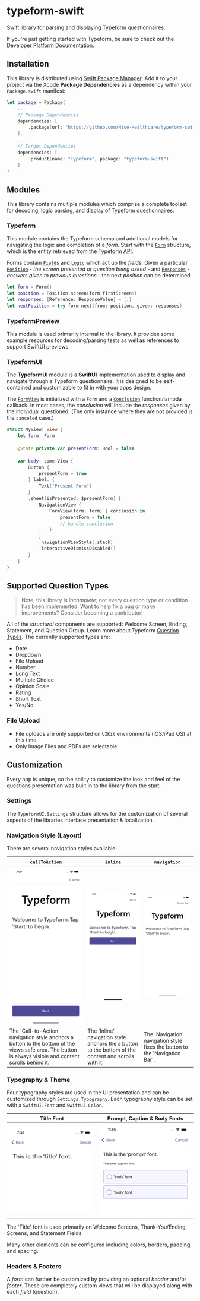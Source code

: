 # typeform-swift

Swift library for parsing and displaying [Typeform](https://www.typeform.com) questionnaires.

If you're just getting started with Typeform, be sure to check out the [Developer Platform Documentation](https://www.typeform.com/developers/get-started/).

## Installation

This library is distributed using [Swift Package Manager](https://swift.org/package-manager). Add it to your project via the Xcode **Package Dependencies** as a dependency within your `Package.swift` manifest:

```swift
let package = Package(
    ...
    // Package Dependencies
    dependencies: [
        .package(url: "https://github.com/Nice-Healthcare/typeform-swift.git", .upToNextMajor(from: "0.3.0"))
    ],
    ...
    // Target Dependencies
    dependencies: [
        .product(name: "Typeform", package: "typeform-swift")
    ]
)
```

## Modules

This library contains multiple modules which comprise a complete toolset for decoding, logic parsing, and display of Typeform questionnaires.

### Typeform

This module contains the Typeform schema and additional models for navigating the logic and completion of a _form_. Start with the [`Form`](Sources/Typeform/Schema/Form.swift) structure, which is the entity retrieved from the Typeform [API](https://www.typeform.com/developers/create/reference/retrieve-forms/).

Forms contain [`Field`](Sources/Typeform/Schema/Field.swift)s and [`Logic`](Sources/Typeform/Schema/Logic.swift) which act up the _fields_. Given a particular [`Position`](Sources/Typeform/Models/Position.swift) - _the screen presented or question being asked_ - and [`Responses`](Sources/Typeform/Models/Responses.swift) - _answers given to previous questions_ - the next _position_ can be determined.

```swift
let form = Form()
let position = Position.screen(form.firstScreen!)
let responses: [Reference: ResponseValue] = [:]
let nextPosition = try form.next(from: position, given: responses)
```

### TypeformPreview

This module is used primarily internal to the library. It provides some example resources for decoding/parsing tests as well as references to support SwiftUI previews.

### TypeformUI

The **TypeformUI** module is a **SwiftUI** implementation used to display and navigate through a Typeform questionnaire. It is designed to be self-contained and customizable to fit in with your apps design.

The [`FormView`](Sources/TypeformUI/Structure/FormView.swift) is initialized with a `Form` and a [`Conclusion`](Sources/TypeformUI/Conclusion.swift) function/lambda callback. In most cases, the _conclusion_ will include the _responses_ given by the individual questioned. (The only instance where they are not provided is the `canceled` case.)

```swift
struct MyView: View {
    let form: Form

    @State private var presentForm: Bool = false

    var body: some View {
        Button {
            presentForm = true
        } label: {
            Text("Present Form")
        }
        .sheet(isPresented: $presentForm) {
            NavigationView {
                FormView(form: form) { conclusion in
                    presentForm = false
                    // handle conclusion
                }
            }
            .navigationViewStyle(.stack)
            .interactiveDismissDisabled()
        }
    }
}
```

## Supported Question Types

> Note, this library is _incomplete_; not every question type or condition has been implemented. Want to help fix a bug or make improvements? Consider becoming a contributor!

All of the _structural_ components are supported: Welcome Screen, Ending, Statement, and Question Group. Learn more about Typeform [Question Types](https://www.typeform.com/help/a/question-types-360051789692/?attribution_user_id=1dbdf7d8-4d28-44f6-8536-d95cf65b0311). The currently supported types are:

* Date
* Dropdown
* File Upload
* Number
* Long Text
* Multiple Choice
* Opinion Scale
* Rating
* Short Text
* Yes/No

### File Upload

* File uploads are only supported on `UIKit` environments (iOS/iPad OS) at this time.
* Only Image Files and PDFs are selectable. 

## Customization

Every app is unique, so the ability to customize the look and feel of the questions presentation was built in to the library from the start.

### Settings

The `TypeformUI.Settings` structure allows for the customization of several aspects of the libraries interface presentation & localization.

### Navigation Style (Layout)

There are several navigation styles available:

| `callToAction`                                                                                                                                           | `inline`                                                                                             | `navigation`                                                                |
| -------------------------------------------------------------------------------------------------------------------------------------------------------- | ---------------------------------------------------------------------------------------------------- | --------------------------------------------------------------------------- |
| ![Call-to-Action - Navigation Style](Readme/navigation-callToAction.png)                                                                                 | ![Inline - Navigation Style](Readme/navigation-inline.png)                                           | ![Navigation Bar - Navigation Style](Readme/navigation-navigation.png)      |
| The 'Call-to-Action' navigation style anchors a button to the bottom of the views safe area. The button is always visible and content scrolls behind it. | The 'Inline' navigation style anchors the a button to the bottom of the content and scrolls with it. | The 'Navigation' navigation style fixes the button to the 'Navigation Bar'. |

### Typography & Theme

Four typography styles are used in the UI presentation and can be customized through `Settings.Typography`. Each typography style can be set with a `SwiftUI.Font` and `SwiftUI.Color`.

| Title Font                                         | Prompt, Caption & Body Fonts                        |
| -------------------------------------------------- | --------------------------------------------------- |
| ![Title Font Example](Readme/typography-title.png) | ![Other Font Examples](Readme/typography-other.png) |

The 'Title' font is used primarily on Welcome Screens, Thank-You/Ending Screens, and Statement Fields.

Many other elements can be configured including colors, borders, padding, and spacing.

### Headers & Footers

A _form_ can further be customized by providing an optional _header_ and/or _footer_. These are completely custom views that will be displayed along with each _field_ (question).
